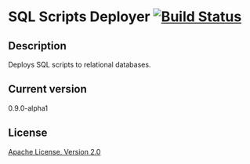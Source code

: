 SQL Scripts Deployer [![Build Status](https://travis-ci.org/satrapu/sql-scripts-deployer.png?branch=master)](https://travis-ci.org/satrapu/sql-scripts-deployer)
========================

Description
-
Deploys SQL scripts to relational databases.

Current version
-
0.9.0-alpha1


License
-
[Apache License, Version 2.0](http://www.apache.org/licenses/LICENSE-2.0.html)